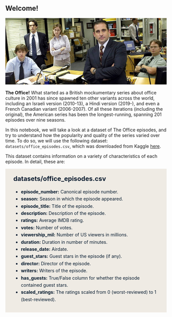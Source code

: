 ## Welcome!
<p><img src="img/office_cast.jpeg" alt="Markdown"></p>
<p><strong>The Office!</strong> What started as a British mockumentary series about office culture in 2001 has since spawned ten other variants across the world, including an Israeli version (2010-13), a Hindi version (2019-), and even a French Canadian variant (2006-2007). Of all these iterations (including the original), the American series has been the longest-running, spanning 201 episodes over nine seasons.</p>
<p>In this notebook, we will take a look at a dataset of The Office episodes, and try to understand how the popularity and quality of the series varied over time. To do so, we will use the following dataset: <code>datasets/office_episodes.csv</code>, which was downloaded from Kaggle <a href="https://www.kaggle.com/nehaprabhavalkar/the-office-dataset">here</a>.</p>
<p>This dataset contains information on a variety of characteristics of each episode. In detail, these are:
<br></p>
<div style="background-color: #efebe4; color: #05192d; text-align:left; vertical-align: middle; padding: 15px 25px 15px 25px; line-height: 1.6;">
    <div style="font-size:20px"><b>datasets/office_episodes.csv</b></div>
<ul>
    <li><b>episode_number:</b> Canonical episode number.</li>
    <li><b>season:</b> Season in which the episode appeared.</li>
    <li><b>episode_title:</b> Title of the episode.</li>
    <li><b>description:</b> Description of the episode.</li>
    <li><b>ratings:</b> Average IMDB rating.</li>
    <li><b>votes:</b> Number of votes.</li>
    <li><b>viewership_mil:</b> Number of US viewers in millions.</li>
    <li><b>duration:</b> Duration in number of minutes.</li>
    <li><b>release_date:</b> Airdate.</li>
    <li><b>guest_stars:</b> Guest stars in the episode (if any).</li>
    <li><b>director:</b> Director of the episode.</li>
    <li><b>writers:</b> Writers of the episode.</li>
    <li><b>has_guests:</b> True/False column for whether the episode contained guest stars.</li>
    <li><b>scaled_ratings:</b> The ratings scaled from 0 (worst-reviewed) to 1 (best-reviewed).</li>
</ul>
    </div>
